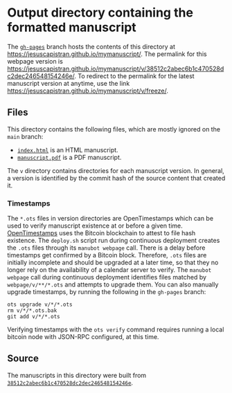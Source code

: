 # Output directory containing the formatted manuscript

The [`gh-pages`](https://github.com/jesuscapistran/mymanuscript/tree/gh-pages) branch hosts the contents of this directory at <https://jesuscapistran.github.io/mymanuscript/>.
The permalink for this webpage version is <https://jesuscapistran.github.io/mymanuscript/v/38512c2abec6b1c470528dc2dec246548154246e/>.
To redirect to the permalink for the latest manuscript version at anytime, use the link <https://jesuscapistran.github.io/mymanuscript/v/freeze/>.

## Files

This directory contains the following files, which are mostly ignored on the `main` branch:

+ [`index.html`](index.html) is an HTML manuscript.
+ [`manuscript.pdf`](manuscript.pdf) is a PDF manuscript.

The `v` directory contains directories for each manuscript version.
In general, a version is identified by the commit hash of the source content that created it.

### Timestamps

The `*.ots` files in version directories are OpenTimestamps which can be used to verify manuscript existence at or before a given time.
[OpenTimestamps](https://opentimestamps.org/) uses the Bitcoin blockchain to attest to file hash existence.
The `deploy.sh` script run during continuous deployment creates the `.ots` files through its `manubot webpage` call.
There is a delay before timestamps get confirmed by a Bitcoin block.
Therefore, `.ots` files are initially incomplete and should be upgraded at a later time, so that they no longer rely on the availability of a calendar server to verify.
The `manubot webpage` call during continuous deployment identifies files matched by `webpage/v/**/*.ots` and attempts to upgrade them.
You can also manually upgrade timestamps, by running the following in the `gh-pages` branch:

```shell
ots upgrade v/*/*.ots
rm v/*/*.ots.bak
git add v/*/*.ots
```

Verifying timestamps with the `ots verify` command requires running a local bitcoin node with JSON-RPC configured, at this time.

## Source

The manuscripts in this directory were built from
[`38512c2abec6b1c470528dc2dec246548154246e`](https://github.com/jesuscapistran/mymanuscript/commit/38512c2abec6b1c470528dc2dec246548154246e).
